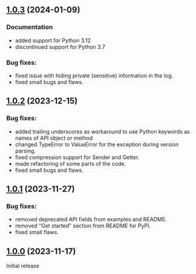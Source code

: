 ## [1.0.3](https://github.com/zabbix/python-zabbix-utils/compare/v1.0.2...v1.0.3) (2024-01-09)

### Documentation

- added support for Python 3.12
- discontinued support for Python 3.7

### Bug fixes:

- fixed issue with hiding private (sensitive) information in the log.
- fixed small bugs and flaws.

## [1.0.2](https://github.com/zabbix/python-zabbix-utils/compare/v1.0.1...v1.0.2) (2023-12-15)

### Bug fixes:

- added trailing underscores as workaround to use Python keywords as names of API object or method
- changed TypeError to ValueError for the exception during version parsing.
- fixed compression support for Sender and Getter.
- made refactoring of some parts of the code.
- fixed small bugs and flaws.

## [1.0.1](https://github.com/zabbix/python-zabbix-utils/compare/v1.0.0...v1.0.1) (2023-11-27)

### Bug fixes:

- removed deprecated API fields from examples and README.
- removed "Get started" section from README for PyPI.
- fixed small flaws.

## [1.0.0](https://github.com/zabbix/python-zabbix-utils/tree/v1.0.0) (2023-11-17)

Initial release
